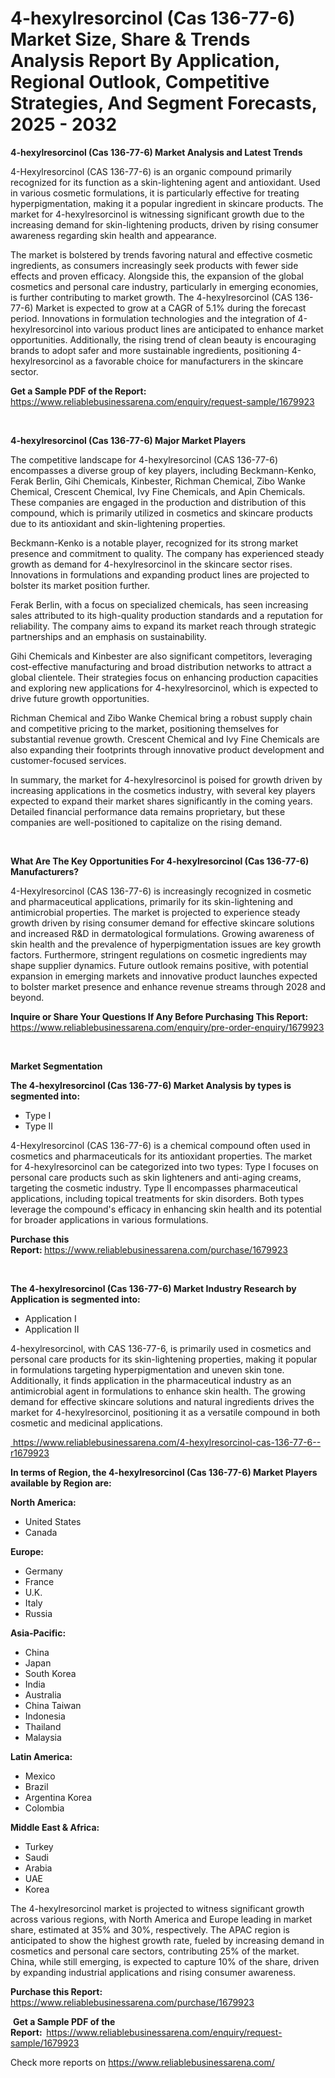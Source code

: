 <p><h1>4-hexylresorcinol (Cas 136-77-6) Market Size, Share & Trends Analysis Report By Application, Regional Outlook, Competitive Strategies, And Segment Forecasts, 2025 - 2032</h1></p><p><strong>4-hexylresorcinol (Cas 136-77-6) Market Analysis and Latest Trends</strong></p>
<p><p>4-Hexylresorcinol (CAS 136-77-6) is an organic compound primarily recognized for its function as a skin-lightening agent and antioxidant. Used in various cosmetic formulations, it is particularly effective for treating hyperpigmentation, making it a popular ingredient in skincare products. The market for 4-hexylresorcinol is witnessing significant growth due to the increasing demand for skin-lightening products, driven by rising consumer awareness regarding skin health and appearance.</p><p>The market is bolstered by trends favoring natural and effective cosmetic ingredients, as consumers increasingly seek products with fewer side effects and proven efficacy. Alongside this, the expansion of the global cosmetics and personal care industry, particularly in emerging economies, is further contributing to market growth. The 4-hexylresorcinol (CAS 136-77-6) Market is expected to grow at a CAGR of 5.1% during the forecast period. Innovations in formulation technologies and the integration of 4-hexylresorcinol into various product lines are anticipated to enhance market opportunities. Additionally, the rising trend of clean beauty is encouraging brands to adopt safer and more sustainable ingredients, positioning 4-hexylresorcinol as a favorable choice for manufacturers in the skincare sector.</p></p>
<p><strong>Get a Sample PDF of the Report:&nbsp;</strong> <a href="https://www.reliablebusinessarena.com/enquiry/request-sample/1679923?utm_campaign=1420&utm_medium=2&utm_source=Github&utm_content=ia&utm_term=25032025&utm_id=4-hexylresorcinol-cas-136-77-6">https://www.reliablebusinessarena.com/enquiry/request-sample/1679923</a></p>
<p>&nbsp;</p>
<p><strong>4-hexylresorcinol (Cas 136-77-6) Major Market Players</strong></p>
<p><p>The competitive landscape for 4-hexylresorcinol (CAS 136-77-6) encompasses a diverse group of key players, including Beckmann-Kenko, Ferak Berlin, Gihi Chemicals, Kinbester, Richman Chemical, Zibo Wanke Chemical, Crescent Chemical, Ivy Fine Chemicals, and Apin Chemicals. These companies are engaged in the production and distribution of this compound, which is primarily utilized in cosmetics and skincare products due to its antioxidant and skin-lightening properties.</p><p>Beckmann-Kenko is a notable player, recognized for its strong market presence and commitment to quality. The company has experienced steady growth as demand for 4-hexylresorcinol in the skincare sector rises. Innovations in formulations and expanding product lines are projected to bolster its market position further.</p><p>Ferak Berlin, with a focus on specialized chemicals, has seen increasing sales attributed to its high-quality production standards and a reputation for reliability. The company aims to expand its market reach through strategic partnerships and an emphasis on sustainability.</p><p>Gihi Chemicals and Kinbester are also significant competitors, leveraging cost-effective manufacturing and broad distribution networks to attract a global clientele. Their strategies focus on enhancing production capacities and exploring new applications for 4-hexylresorcinol, which is expected to drive future growth opportunities.</p><p>Richman Chemical and Zibo Wanke Chemical bring a robust supply chain and competitive pricing to the market, positioning themselves for substantial revenue growth. Crescent Chemical and Ivy Fine Chemicals are also expanding their footprints through innovative product development and customer-focused services.</p><p>In summary, the market for 4-hexylresorcinol is poised for growth driven by increasing applications in the cosmetics industry, with several key players expected to expand their market shares significantly in the coming years. Detailed financial performance data remains proprietary, but these companies are well-positioned to capitalize on the rising demand.</p></p>
<p>&nbsp;</p>
<p><strong>What Are The Key Opportunities For 4-hexylresorcinol (Cas 136-77-6) Manufacturers?</strong></p>
<p><p>4-Hexylresorcinol (CAS 136-77-6) is increasingly recognized in cosmetic and pharmaceutical applications, primarily for its skin-lightening and antimicrobial properties. The market is projected to experience steady growth driven by rising consumer demand for effective skincare solutions and increased R&D in dermatological formulations. Growing awareness of skin health and the prevalence of hyperpigmentation issues are key growth factors. Furthermore, stringent regulations on cosmetic ingredients may shape supplier dynamics. Future outlook remains positive, with potential expansion in emerging markets and innovative product launches expected to bolster market presence and enhance revenue streams through 2028 and beyond.</p></p>
<p><strong>Inquire or Share Your Questions If Any Before Purchasing This Report:</strong> <a href="https://www.reliablebusinessarena.com/enquiry/pre-order-enquiry/1679923?utm_campaign=1420&utm_medium=2&utm_source=Github&utm_content=ia&utm_term=25032025&utm_id=4-hexylresorcinol-cas-136-77-6">https://www.reliablebusinessarena.com/enquiry/pre-order-enquiry/1679923</a></p>
<p>&nbsp;</p>
<p><strong>Market Segmentation</strong></p>
<p><strong>The 4-hexylresorcinol (Cas 136-77-6) Market Analysis by types is segmented into:</strong></p>
<p><ul><li>Type I</li><li>Type II</li></ul></p>
<p><p>4-Hexylresorcinol (CAS 136-77-6) is a chemical compound often used in cosmetics and pharmaceuticals for its antioxidant properties. The market for 4-hexylresorcinol can be categorized into two types: Type I focuses on personal care products such as skin lighteners and anti-aging creams, targeting the cosmetic industry. Type II encompasses pharmaceutical applications, including topical treatments for skin disorders. Both types leverage the compound's efficacy in enhancing skin health and its potential for broader applications in various formulations.</p></p>
<p><strong>Purchase this Report:&nbsp;</strong><a href="https://www.reliablebusinessarena.com/purchase/1679923?utm_campaign=1420&utm_medium=2&utm_source=Github&utm_content=ia&utm_term=25032025&utm_id=4-hexylresorcinol-cas-136-77-6">https://www.reliablebusinessarena.com/purchase/1679923</a></p>
<p>&nbsp;</p>
<p><strong>The 4-hexylresorcinol (Cas 136-77-6) Market Industry Research by Application is segmented into:</strong></p>
<p><ul><li>Application I</li><li>Application II</li></ul></p>
<p><p>4-hexylresorcinol, with CAS 136-77-6, is primarily used in cosmetics and personal care products for its skin-lightening properties, making it popular in formulations targeting hyperpigmentation and uneven skin tone. Additionally, it finds application in the pharmaceutical industry as an antimicrobial agent in formulations to enhance skin health. The growing demand for effective skincare solutions and natural ingredients drives the market for 4-hexylresorcinol, positioning it as a versatile compound in both cosmetic and medicinal applications.</p></p>
<p><a href="https://www.reliablebusinessarena.com/4-hexylresorcinol-cas-136-77-6--r1679923?utm_campaign=1420&utm_medium=2&utm_source=Github&utm_content=ia&utm_term=25032025&utm_id=4-hexylresorcinol-cas-136-77-6">&nbsp;https://www.reliablebusinessarena.com/4-hexylresorcinol-cas-136-77-6--r1679923</a></p>
<p><strong>In terms of Region, the 4-hexylresorcinol (Cas 136-77-6) Market Players available by Region are:</strong></p>
<p>
    <p> <strong> North America: </strong>
        <ul>
            <li>United States</li>
            <li>Canada</li>
        </ul>
        </p> 
    <p> <strong> Europe: </strong>
        <ul>
            <li>Germany</li>
            <li>France</li>
            <li>U.K.</li>
            <li>Italy</li>
            <li>Russia</li>
        </ul>
        </p> 
    <p> <strong> Asia-Pacific: </strong>
        <ul>
            <li>China</li>
            <li>Japan</li>
            <li>South Korea</li>
            <li>India</li>
            <li>Australia</li>
            <li>China Taiwan</li>
            <li>Indonesia</li>
            <li>Thailand</li>
            <li>Malaysia</li>
        </ul>
        </p> 
    <p> <strong> Latin America: </strong>
        <ul>
            <li>Mexico</li>
            <li>Brazil</li>
            <li>Argentina Korea</li>
            <li>Colombia</li>
        </ul>
        </p> 
    <p> <strong> Middle East & Africa: </strong>
        <ul>
            <li>Turkey</li>
            <li>Saudi</li>
            <li>Arabia</li>
            <li>UAE</li>
            <li>Korea</li>
        </ul>
    </p>
    </p>
<p><p>The 4-hexylresorcinol market is projected to witness significant growth across various regions, with North America and Europe leading in market share, estimated at 35% and 30%, respectively. The APAC region is anticipated to show the highest growth rate, fueled by increasing demand in cosmetics and personal care sectors, contributing 25% of the market. China, while still emerging, is expected to capture 10% of the share, driven by expanding industrial applications and rising consumer awareness.</p></p>
<p><strong>Purchase this Report: </strong><a href="https://www.reliablebusinessarena.com/purchase/1679923?utm_campaign=1420&utm_medium=2&utm_source=Github&utm_content=ia&utm_term=25032025&utm_id=4-hexylresorcinol-cas-136-77-6">https://www.reliablebusinessarena.com/purchase/1679923</a></p>
<p>&nbsp;<strong>Get a Sample PDF of the Report:&nbsp;&nbsp;</strong><a href="https://www.reliablebusinessarena.com/enquiry/request-sample/1679923?utm_campaign=1420&utm_medium=2&utm_source=Github&utm_content=ia&utm_term=25032025&utm_id=4-hexylresorcinol-cas-136-77-6">https://www.reliablebusinessarena.com/enquiry/request-sample/1679923</a></p>
<p><strong></strong></p>
<p>Check more reports on <a href="https://www.reliablebusinessarena.com/?utm_campaign=1420&utm_medium=2&utm_source=Github&utm_content=ia&utm_term=25032025&utm_id=4-hexylresorcinol-cas-136-77-6">https://www.reliablebusinessarena.com/</a></p>